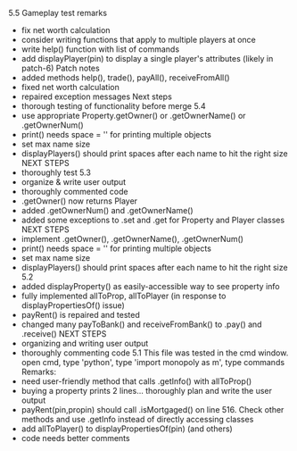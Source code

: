 5.5
Gameplay test remarks
- fix net worth calculation
- consider writing functions that apply to multiple players at once
- write help() function with list of commands
- add displayPlayer(pin) to display a single player's attributes
  (likely in patch-6)
Patch notes
- added methods help(), trade(), payAll(), receiveFromAll()
- fixed net worth calculation
- repaired exception messages
Next steps
- thorough testing of functionality before merge
5.4
- use appropriate Property.getOwner() or .getOwnerName() or .getOwnerNum()
- print() needs space = '' for printing multiple objects
- set max name size
- displayPlayers() should print spaces after each name to hit the right size
NEXT STEPS
- thoroughly test
5.3
- organize & write user output
- thoroughly commented code
- .getOwner() now returns Player
- added .getOwnerNum() and .getOwnerName()
- added some exceptions to .set and .get for Property and Player classes
NEXT STEPS
- implement .getOwner(), .getOwnerName(), .getOwnerNum()
- print() needs space = '' for printing multiple objects
- set max name size
- displayPlayers() should print spaces after each name to hit the right size
5.2
- added displayProperty() as easily-accessible way to see property info
- fully implemented allToProp, allToPlayer (in response to displayPropertiesOf() issue)
- payRent() is repaired and tested
- changed many payToBank() and receiveFromBank() to .pay() and .receive()
NEXT STEPS
- organizing and writing user output
- thoroughly commenting code
5.1
This file was tested in the cmd window.
open cmd, type 'python', type 'import monopoly as m', type commands
Remarks:
- need user-friendly method that calls .getInfo() with allToProp()
- buying a property prints 2 lines... thoroughly plan and write the user output
- payRent(pin,propin) should call .isMortgaged() on line 516. Check other methods and use .getInfo instead of directly accessing classes
- add allToPlayer() to displayPropertiesOf(pin) (and others)
- code needs better comments
